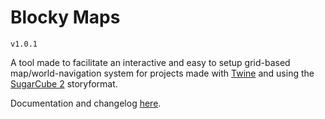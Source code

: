 
# Blocky Maps
`v1.0.1`

A tool made to facilitate an interactive and easy to setup grid-based map/world-navigation system for projects made with [Twine](http://twinery.org/) and using the [SugarCube 2](https://www.motoslave.net/sugarcube/2/) storyformat.

Documentation and changelog [here](https://cyrusfirheir.github.io/BlockyMapsDocs/#/).
